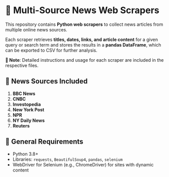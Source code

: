 # 📰 Multi-Source News Web Scrapers

This repository contains **Python web scrapers** to collect news articles from multiple online news sources.  

Each scraper retrieves **titles, dates, links, and article content** for a given query or search term and stores the results in a **pandas DataFrame**, which can be exported to CSV for further analysis.

**📝 Note**: Detailed instructions and usage for each scraper are included in the respective files.

## 📌 News Sources Included

1. **BBC News**
2. **CNBC**
3. **Investopedia**
4. **New York Post**
5. **NPR**
6. **NY Daily News**
7. **Reuters**

## 🔧 General Requirements

- Python 3.8+  
- Libraries: `requests`, `BeautifulSoup4`, `pandas`, `selenium`  
- WebDriver for Selenium (e.g., ChromeDriver) for sites with dynamic content  

